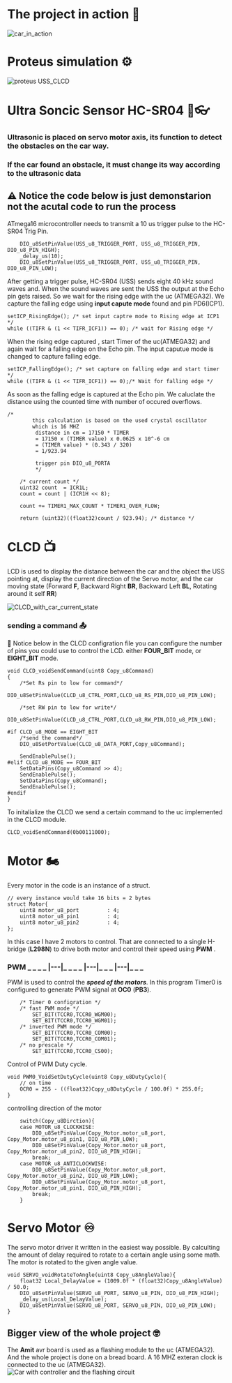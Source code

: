 # The project in action 🚗

![car_in_action](images/Car_inAction.gif)

# Proteus simulation ⚙

![proteus USS_CLCD](images/Proteus_USS_CLCD.JPG)

# Ultra Soncic Sensor HC-SR04 🔦👓

### Ultrasonic is placed on servo motor axis, its function to detect the obstacles on the car way.

### If the car found an obstacle, it must change its way according to the ultrasonic data

## ⚠ Notice the code below is just demonstarion not the acutal code to run the process

ATmega16 microcontroller needs to transmit a 10 us trigger pulse to the HC-SR04 Trig Pin.

```
    DIO_u8SetPinValue(USS_u8_TRIGGER_PORT, USS_u8_TRIGGER_PIN, DIO_u8_PIN_HIGH);
	_delay_us(10);
	DIO_u8SetPinValue(USS_u8_TRIGGER_PORT, USS_u8_TRIGGER_PIN, DIO_u8_PIN_LOW);

```

After getting a trigger pulse, HC-SR04 (USS) sends eight 40 kHz sound waves and. When the sound waves are sent the USS the output at the Echo pin gets raised. So we wait for the rising edge with the uc (ATMEGA32). We capture the falling edge using **input capute mode** found and pin PD6(ICP1).

```
setICP_RisingEdge(); /* set input captre mode to Rising edge at ICP1 */
while ((TIFR & (1 << TIFR_ICF1)) == 0); /* wait for Rising edge */
```

When the rising edge captured , start Timer of the uc(ATMEGA32) and again wait for a falling edge on the Echo pin. The input caputue mode is changed to capture falling edge.

```
setICP_FallingEdge(); /* set capture on falling edge and start timer */
while ((TIFR & (1 << TIFR_ICF1)) == 0);/* Wait for falling edge */

```

As soon as the falling edge is captured at the Echo pin. We caluclate the distance using the counted time with number of occured overflows.

```
/*
		this calculation is based on the used crystal oscillator
		which is 16 MHZ
		 distance in cm = 17150 * TIMER
		 = 17150 x (TIMER value) x 0.0625 x 10^-6 cm
		 = (TIMER value) * (0.343 / 320)
		 = 1/923.94

		 trigger pin DIO_u8_PORTA
		 */

	/* current count */
	uint32 count  = ICR1L;
	count = count | (ICR1H << 8);

	count += TIMER1_MAX_COUNT * TIMER1_OVER_FLOW;

	return (uint32)((float32)count / 923.94); /* distance */
```

# CLCD 📺

LCD is used to display the distance between the car and the object the USS pointing at, display the current direction of the Servo motor, and the car moving state (Forward **F**, Backward Right **BR**, Backward Left **BL**, Rotating around it self **RR**)

![CLCD_with_car_current_state](images/CLCD_With_Car_State.jpeg)

### sending a command 📤

🔔 Notice below in the CLCD configration file you can configure the number of pins you could use to control the LCD.
either **FOUR_BIT** mode, or **EIGHT_BIT** mode.

```
void CLCD_voidSendCommand(uint8 Copy_u8Command)
{
	/*Set Rs pin to low for command*/
	DIO_u8SetPinValue(CLCD_u8_CTRL_PORT,CLCD_u8_RS_PIN,DIO_u8_PIN_LOW);

	/*set RW pin to low for write*/
	DIO_u8SetPinValue(CLCD_u8_CTRL_PORT,CLCD_u8_RW_PIN,DIO_u8_PIN_LOW);

#if CLCD_u8_MODE == EIGHT_BIT
	/*send the command*/
	DIO_u8SetPortValue(CLCD_u8_DATA_PORT,Copy_u8Command);

	SendEnablePulse();
#elif CLCD_u8_MODE == FOUR_BIT
	SetDataPins(Copy_u8Command >> 4);
	SendEnablePulse();
	SetDataPins(Copy_u8Command);
	SendEnablePulse();
#endif
}
```

To initalialize the CLCD we send a certain command to the uc implemented in the CLCD module.

```
CLCD_voidSendCommand(0b00111000);
```

# Motor 🏍

Every motor in the code is an instance of a struct.

```
// every instance would take 16 bits = 2 bytes
struct Motor{
	uint8 motor_u8_port 		: 4;
	uint8 motor_u8_pin1 		: 4;
	uint8 motor_u8_pin2 		: 4;
};
```

In this case I have 2 motors to control. That are connected to a single H-bridge (**L298N**) to drive both motor and control their speed using **PWM** .

### PWM \_ \_ \_ _ |---|_ \_ \_ _ |---|_ \_ _ |---|_ \_ \_

PWM is used to control the **_speed of the motors_**.
In this program Timer0 is configured to generate PWM signal at **OC0** (**PB3**).

```
	/* Timer 0 configration */
	/* fast PWM mode */
		SET_BIT(TCCR0,TCCR0_WGM00);
		SET_BIT(TCCR0,TCCR0_WGM01);
	/* inverted PWM mode */
		SET_BIT(TCCR0,TCCR0_COM00);
		SET_BIT(TCCR0,TCCR0_COM01);
	/* no prescale */
		SET_BIT(TCCR0,TCCR0_CS00);
```

Control of PWM Duty cycle.

```
void PWM0_VoidSetDutyCycle(uint8 Copy_u8DutyCycle){
	// on time
	OCR0 = 255 - ((float32)Copy_u8DutyCycle / 100.0f) * 255.0f;
}
```

controlling direction of the motor

```
	switch(Copy_u8Dirction){
	case MOTOR_u8_CLOCKWISE:
		DIO_u8SetPinValue(Copy_Motor.motor_u8_port, Copy_Motor.motor_u8_pin1, DIO_u8_PIN_LOW);
		DIO_u8SetPinValue(Copy_Motor.motor_u8_port, Copy_Motor.motor_u8_pin2, DIO_u8_PIN_HIGH);
		break;
	case MOTOR_u8_ANTICLOCKWISE:
		DIO_u8SetPinValue(Copy_Motor.motor_u8_port, Copy_Motor.motor_u8_pin2, DIO_u8_PIN_LOW);
		DIO_u8SetPinValue(Copy_Motor.motor_u8_port, Copy_Motor.motor_u8_pin1, DIO_u8_PIN_HIGH);
		break;
    }
```

# Servo Motor ♾

The servo motor driver it written in the easiest way possible.
By calculting the amount of delay required to rotate to a certain angle using some math. The motor is rotated to the given angle value.

```
void SERVO_voidRotateToAngle(uint8 Copy_u8AngleValue){
	float32 Local_DelayValue = (1009.0f * (float32)Copy_u8AngleValue) / 50.0;
	DIO_u8SetPinValue(SERVO_u8_PORT, SERVO_u8_PIN, DIO_u8_PIN_HIGH);
	_delay_us(Local_DelayValue);
	DIO_u8SetPinValue(SERVO_u8_PORT, SERVO_u8_PIN, DIO_u8_PIN_LOW);
}
```

## Bigger view of the whole project 🤓

The **Amit** avr board is used as a flashing module to the uc (ATMEGA32). And the whole project is done on a bread board. A 16 MHZ exteran clock is connected to the uc (ATMEGA32).
![Car with controller and the flashing circuit](images/Big_View.jpeg)
